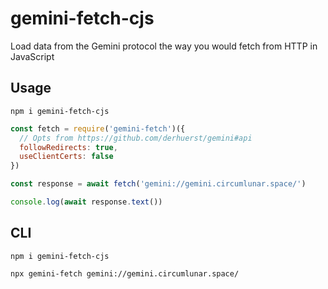 # gemini-fetch-cjs
Load data from the Gemini protocol the way you would fetch from HTTP in JavaScript

## Usage

```
npm i gemini-fetch-cjs
```

```js
const fetch = require('gemini-fetch')({
  // Opts from https://github.com/derhuerst/gemini#api
  followRedirects: true,
  useClientCerts: false
})

const response = await fetch('gemini://gemini.circumlunar.space/')

console.log(await response.text())
```

## CLI

```
npm i gemini-fetch-cjs

npx gemini-fetch gemini://gemini.circumlunar.space/
```
